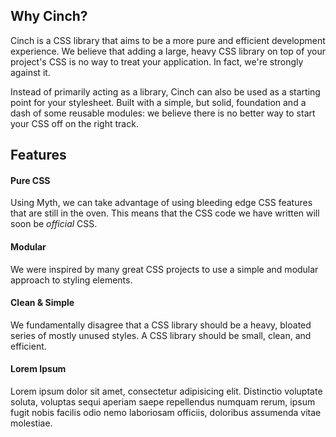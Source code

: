 ## Why Cinch?
Cinch is a CSS library that aims to be a more pure and efficient development experience. We believe that adding a large, heavy CSS library on top of your project's CSS is no way to treat your application. In fact, we're strongly against it.

Instead of primarily acting as a library, Cinch can also be used as a starting point for your stylesheet. Built with a simple, but solid, foundation and a dash of some reusable modules: we believe there is no better way to start your CSS off on the right track.

## Features
<div class="grd">
    <div class="row">
        <div class="col-3 is-px2">
            <h4>Pure CSS</h4>
            <p>Using Myth, we can take advantage of using bleeding edge CSS features that are still in the oven. This means that the CSS code we have written will soon be <em>official</em> CSS.</p>
        </div>
        <div class="col-3">
            <h4>Modular</h4>
            <p>We were inspired by many great CSS projects to use a simple and modular approach to styling elements.</p>
        </div>
    </div>
    <div class="row">
        <div class="col-3 is-px2">
            <h4>Clean &amp; Simple</h4>
            <p>We fundamentally disagree that a CSS library should be a heavy, bloated series of mostly unused styles. A CSS library should be small, clean, and efficient.</p>
        </div>
        <div class="col-3">
            <h4>Lorem Ipsum</h4>
            <p>Lorem ipsum dolor sit amet, consectetur adipisicing elit. Distinctio voluptate soluta, voluptas sequi aperiam saepe repellendus numquam rerum, ipsum fugit nobis facilis odio nemo laboriosam officiis, doloribus assumenda vitae molestiae.</p>
        </div>
    </div>
</div>
